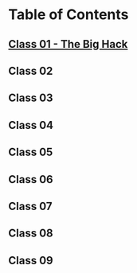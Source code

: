 # Table of Contents

## [Class 01 - The Big Hack](https://github.com/marcusvno/codefellows-ops-notes/blob/main/102-ops/class-01-reading-notes.md#class-01-reading-assignment)
## Class 02
## Class 03
## Class 04
## Class 05
## Class 06
## Class 07
## Class 08
## Class 09

